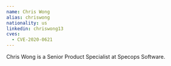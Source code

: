```yaml
---
name: Chris Wong
alias: chriswong
nationality: us
linkedin: chriswong13
cves:
  - CVE-2020-0621
---
```

Chris Wong is a Senior Product Specialist at Specops Software.